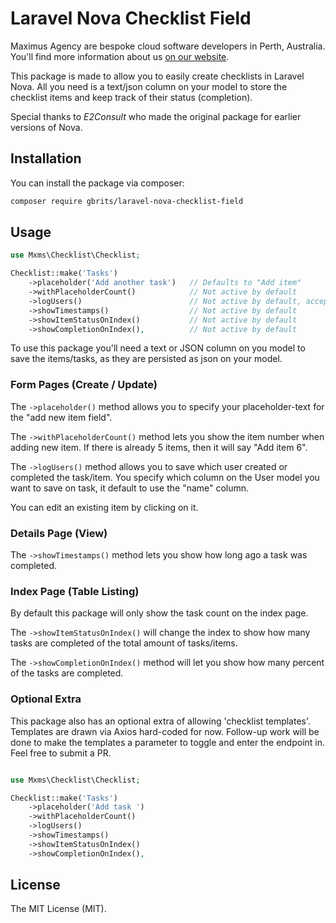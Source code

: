 # Laravel Nova Checklist Field

Maximus Agency are bespoke cloud software developers in Perth, Australia. You'll find more information about us [on our website](https://maximus.agency).

This package is made to allow you to easily create checklists in Laravel Nova. All you need is a text/json column on your model to store the checklist items and keep track of their status (completion).

Special thanks to *E2Consult* who made the original package for earlier versions of Nova.

## Installation

You can install the package via composer:


```bash
composer require gbrits/laravel-nova-checklist-field
```

## Usage


```php
use Mxms\Checklist\Checklist;

Checklist::make('Tasks')
    ->placeholder('Add another task')   // Defaults to "Add item"
    ->withPlaceholderCount()            // Not active by default
    ->logUsers()                        // Not active by default, accepts user-model column. Uses "name" when column isn't provided.
    ->showTimestamps()                  // Not active by default
    ->showItemStatusOnIndex()           // Not active by default
    ->showCompletionOnIndex(),          // Not active by default
```

To use this package you'll need a text or JSON column on you model to save the items/tasks, as they are persisted as json on your model.

### Form Pages (Create / Update)
The `->placeholder()` method allows you to specify your placeholder-text for the "add new item field".

The `->withPlaceholderCount()` method lets you show the item number when adding new item. If there is already 5 items, then it will say "Add item 6".

The `->logUsers()` method allows you to save which user created or completed the task/item. You specify which column on the User model you want to save on task, it default to use the "name" column.

You can edit an existing item by clicking on it.

### Details Page (View)

The `->showTimestamps()` method lets you show how long ago a task was completed.

### Index Page (Table Listing)

By default this package will only show the task count on the index page.

The `->showItemStatusOnIndex()` will change the index to show how many tasks are completed of the total amount of tasks/items.

The `->showCompletionOnIndex()` method will let you show how many percent of the tasks are completed.

### Optional Extra

This package also has an optional extra of allowing 'checklist templates'. 
Templates are drawn via Axios hard-coded for now. 
Follow-up work will be done to make the templates a parameter to toggle and enter the endpoint in. Feel free to submit a PR.

```php

use Mxms\Checklist\Checklist;

Checklist::make('Tasks')
    ->placeholder('Add task ')
    ->withPlaceholderCount()
    ->logUsers()
    ->showTimestamps()
    ->showItemStatusOnIndex()
    ->showCompletionOnIndex(),
```

## License

The MIT License (MIT).